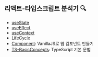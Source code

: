 ## 리액트-타입스크립트 분석기 🔍

- [useState](https://github.com/minjeongss/React-Ts-Practice/tree/main/useState)
- [useEffect](https://github.com/minjeongss/React-Ts-Practice/tree/main/useEffect)
- [useContext](https://github.com/minjeongss/React-Ts-Practice/tree/main/useContext)
- [LifeCycle](https://github.com/minjeongss/React-Ts-Practice/tree/main/LifeCycle)
- [Component](https://github.com/minjeongss/React-Ts-Practice/tree/main/Component): VanillaJS로 웹 컴포넌트 만들기
- [TS-BasicConcepts](https://github.com/minjeongss/React-Ts-Practice/tree/main/TS-BasicConcepts): TypeScript 기본 문법
